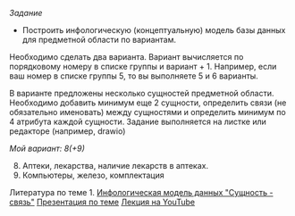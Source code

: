 *Задание*
- Построить инфологическую (концептуальную) модель базы данных для предметной области по вариантам.

Необходимо сделать два варианта.
Вариант вычисляется по порядковому номеру в списке группы и вариант + 1.
Например, если ваш номер в списке группы 5, то вы выполняете 5 и 6 варианты.

В варианте предложены несколько сущностей предметной области.
Необходимо добавить минимум еще 2 сущности, определить связи (не обязательно именовать) между сущностями и определить минимум по 4 атрибута каждой сущности.
Задание выполняется на листке или редакторе (например, drawio)

*Мой вариант: 8(+9)*

8. Аптеки, лекарства, наличие лекарств в аптеках.
9. Компьютеры, железо, комплектация

Литература по теме 1.
[Инфологическая модель данных "Сущность - связь"](http://citforum.ru/database/dbguide/2-1.shtml)
[Презентация по теме](https://www.dropbox.com/scl/fo/kvipozp4kdr9nm9kc8a8n/h?dl=0&e=1&preview=1.Введение+в+базы+данных.pdf&rlkey=irq7hd3ak4wxyt18ru5u6dde4)
[Лекция на YouTube](https://www.youtube.com/watch?v=A2wt1Bgn_M4)
